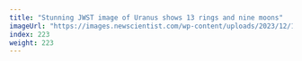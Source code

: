 ```yaml
---
title: "Stunning JWST image of Uranus shows 13 rings and nine moons"
imageUrl: "https://images.newscientist.com/wp-content/uploads/2023/12/18164552/SEI_184546099.jpg?width=788"
index: 223
weight: 223
---
```

